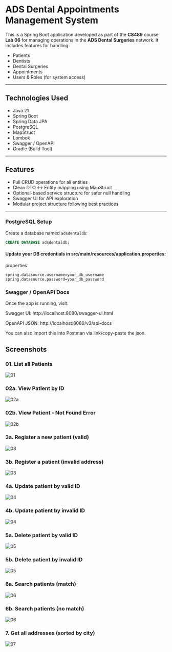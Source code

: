 # ADS Dental Appointments Management System

This is a Spring Boot application developed as part of the **CS489** course **Lab 06** for managing operations in the **ADS Dental Surgeries** network. It includes features for handling:

- Patients
- Dentists
- Dental Surgeries
- Appointments
- Users & Roles (for system access)

---

## Technologies Used

- Java 21
- Spring Boot
- Spring Data JPA
- PostgreSQL
- MapStruct
- Lombok
- Swagger / OpenAPI
- Gradle (Build Tool)

---

## Features

- Full CRUD operations for all entities
- Clean DTO ↔ Entity mapping using MapStruct
- Optional-based service structure for safer null handling
- Swagger UI for API exploration
- Modular project structure following best practices

---
### PostgreSQL Setup

Create a database named `adsdentaldb`:

```sql
CREATE DATABASE adsdentaldb;
```

#### Update your DB credentials in src/main/resources/application.properties:

properties
```
spring.datasource.username=your_db_username
spring.datasource.password=your_db_password
```


### Swagger / OpenAPI Docs
Once the app is running, visit:

Swagger UI: http://localhost:8080/swagger-ui.html

OpenAPI JSON: http://localhost:8080/v3/api-docs

You can also import this into Postman via link/copy-paste the json.


## Screenshots

### 01. List all Patients
![01](./screenshots/01.png)

### 02a. View Patient by ID
![02a](./screenshots/02a.png)

### 02b. View Patient - Not Found Error
![02b](./screenshots/02b.png)

### 3a. Register a new patient (valid)
![03](./screenshots/03a.png)

### 3b. Register a patient (invalid address)
![03](./screenshots/03b.png)

### 4a. Update patient by valid ID
![04](./screenshots/04a.png)

### 4b. Update patient by invalid ID
![04](./screenshots/04b.png)

### 5a. Delete patient by valid ID
![05](./screenshots/05a.png)

### 5b. Delete patient by invalid ID
![05](./screenshots/05b.png)

### 6a. Search patients (match)
![06](./screenshots/06a.png)

### 6b. Search patients (no match)
![06](./screenshots/06b.png)

### 7. Get all addresses (sorted by city)
![07](./screenshots/07.png)




